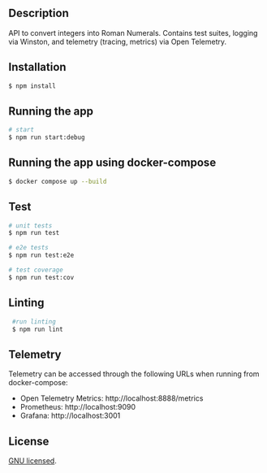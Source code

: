 ## Description

API to convert integers into Roman Numerals. Contains test suites, logging via Winston, and telemetry (tracing, metrics) via Open Telemetry.

## Installation

```bash
$ npm install
```

## Running the app

```bash
# start
$ npm run start:debug
```

## Running the app using docker-compose

```bash
$ docker compose up --build
```

## Test

```bash
# unit tests
$ npm run test

# e2e tests
$ npm run test:e2e

# test coverage
$ npm run test:cov
```

## Linting
```bash
 #run linting
 $ npm run lint
```

## Telemetry

Telemetry can be accessed through the following URLs when running from docker-compose:
- Open Telemetry Metrics: http://localhost:8888/metrics
- Prometheus: http://localhost:9090
- Grafana: http://localhost:3001

## License

[GNU licensed](LICENSE).